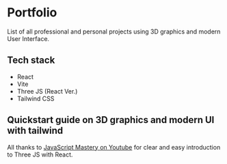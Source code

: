 # Portfolio
List of all professional and personal projects using 3D graphics and modern User Interface.

## Tech stack
- React
- Vite
- Three JS (React Ver.)
- Tailwind CSS


## Quickstart guide on 3D graphics and modern UI with tailwind
All thanks to <a href="https://youtu.be/0fYi8SGA20k">JavaScript Mastery on Youtube</a> for clear and easy introduction to Three JS with React.
